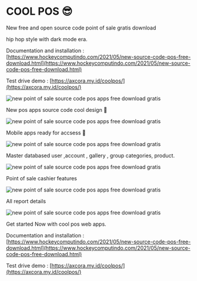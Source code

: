 # COOL POS 😎

New free and open source code point of sale gratis download

hip hop style with dark mode era.

Documentation and installation :
[https://www.hockeycomputindo.com/2021/05/new-source-code-pos-free-download.html](https://www.hockeycomputindo.com/2021/05/new-source-code-pos-free-download.html)

Test drive demo : [https://axcora.my.id/coolpos/](https://axcora.my.id/coolpos/)


![new point of sale source code pos apps free download gratis](https://1.bp.blogspot.com/-6oV7M4hkw3I/YKS0OHWR1lI/AAAAAAAAOB0/QG74Tm50qsULnB9ihNfYPMiVq0toKbgkgCLcBGAsYHQ/s1920/aplikasi%2Bkasir%2Btoko%2Bgratis%2Bdownload%2Bsource%2Bcode%2Bpos%2Bfull%2Bfree%2B%25281%2529.jpg)

New pos apps source code cool design 🤟

![new point of sale source code pos apps free download gratis](https://1.bp.blogspot.com/-yGbYTqDUbiQ/YKS0Nn8jGCI/AAAAAAAAOBs/DkcVrbo1sx8XFa0PKa37L-JbvN-UjGjHQCLcBGAsYHQ/s1920/aplikasi%2Bkasir%2Btoko%2Bgratis%2Bdownload%2Bsource%2Bcode%2Bpos%2Bfull%2Bfree%2B%25282%2529.jpg)

Mobile apps ready for accsess 👊

![new point of sale source code pos apps free download gratis](https://1.bp.blogspot.com/-mTm5m04nfaY/YKS0N2WSg1I/AAAAAAAAOBw/iyP9tGrDThgiljvdGn1qJ_05PF_Csp86gCLcBGAsYHQ/s1920/aplikasi%2Bkasir%2Btoko%2Bgratis%2Bdownload%2Bsource%2Bcode%2Bpos%2Bfull%2Bfree%2B%25283%2529.jpg)

Master databased user ,account , gallery , group categories, product.


![new point of sale source code pos apps free download gratis](https://1.bp.blogspot.com/-GhI0MlVA_lc/YKS0Pat8GVI/AAAAAAAAOB4/6P2fzp1NKvczx8xR7G71m3LadYdfqrSmwCLcBGAsYHQ/s1920/aplikasi%2Bkasir%2Btoko%2Bgratis%2Bdownload%2Bsource%2Bcode%2Bpos%2Bfull%2Bfree%2B%25284%2529.jpg)

Point of sale cashier features

![new point of sale source code pos apps free download gratis](https://1.bp.blogspot.com/-Kw2h1b4BcR8/YKS0QpJ0Y9I/AAAAAAAAOB8/HlkGtAyw07kDMnNiJdiUaUW5cqb9zXp5gCLcBGAsYHQ/s1920/aplikasi%2Bkasir%2Btoko%2Bgratis%2Bdownload%2Bsource%2Bcode%2Bpos%2Bfull%2Bfree%2B%25285%2529.jpg)

All report details

![new point of sale source code pos apps free download gratis](https://1.bp.blogspot.com/-MQzMbZDcuiM/YKS0ReAJSGI/AAAAAAAAOCA/2UVhg_-GO_QRZ-CbV3M9YZL8vliVMj2lgCLcBGAsYHQ/s1920/aplikasi%2Bkasir%2Btoko%2Bgratis%2Bdownload%2Bsource%2Bcode%2Bpos%2Bfull%2Bfree%2B%25286%2529.jpg)

Get started Now with cool pos web apps.

Documentation and installation :
[https://www.hockeycomputindo.com/2021/05/new-source-code-pos-free-download.html](https://www.hockeycomputindo.com/2021/05/new-source-code-pos-free-download.html)

Test drive demo : [https://axcora.my.id/coolpos/](https://axcora.my.id/coolpos/)
